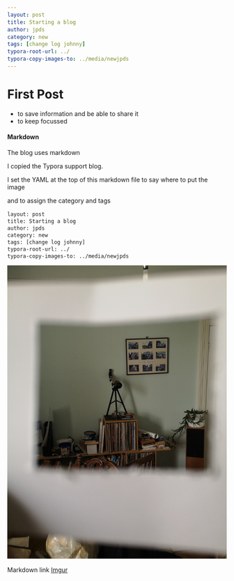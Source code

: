 ```yaml
---
layout: post
title: Starting a blog
author: jpds
category: new
tags: [change log johnny]
typora-root-url: ../
typora-copy-images-to: ../media/newjpds
---
```


# First Post

- to save information and be able to share it
- to keep focussed

#### Markdown

The blog uses markdown 

I copied the Typora support blog.

I set the YAML at the top of this markdown file to say where to put the image

and to assign the category and tags

```
layout: post
title: Starting a blog
author: jpds
category: new
tags: [change log johnny]
typora-root-url: ../
typora-copy-images-to: ../media/newjpds
```



![](/media/jpds/IMG_20200915_135523.jpg)





Markdown link [Imgur](https://i.imgur.com/qmficmI.mp4)